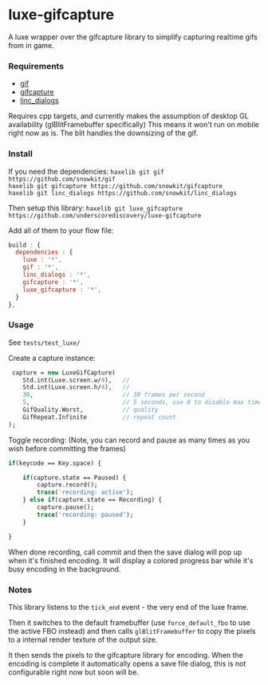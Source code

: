 # luxe-gifcapture
A luxe wrapper over the gifcapture library to simplify capturing realtime gifs from in game.

### Requirements

- [gif](https://github.com/snowkit/gif)
- [gifcapture](https://github.com/snowkit/gifcapture)
- [linc_dialogs](https://github.com/snowkit/linc_dialogs)

Requires cpp targets, and currently makes the assumption of desktop GL availability (glBlitFramebuffer specifically) This means it won't run on mobile right now as is. The blit handles the downsizing of the gif.

### Install

If you need the dependencies:
`haxelib git gif https://github.com/snowkit/gif`   
`haxelib git gifcapture https://github.com/snowkit/gifcapture`   
`haxelib git linc_dialogs https://github.com/snowkit/linc_dialogs`   

Then setup this library:
`haxelib git luxe_gifcapture https://github.com/underscorediscovery/luxe-gifcapture`

Add all of them to your flow file:

```js
build : {
  dependencies : {
    luxe : '*',
    gif : '*',
    linc_dialogs : '*',
    gifcapture : '*',
    luxe_gifcapture : '*',
  }
},
```

### Usage

See `tests/test_luxe/`

Create a capture instance:

```haxe
 capture = new LuxeGifCapture(
    Std.int(Luxe.screen.w/4),   //
    Std.int(Luxe.screen.h/4),   //
    30,                         // 30 frames per second
    5,                          // 5 seconds, use 0 to disable max time
    GifQuality.Worst,           // quality
    GifRepeat.Infinite          // repeat count
);
```

Toggle recording:
(Note, you can record and pause as many times as you wish before committing the frames)

```haxe
if(keycode == Key.space) {

    if(capture.state == Paused) {
        capture.record();
        trace('recording: active');
    } else if(capture.state == Recording) {
        capture.pause();
        trace('recording: paused');
    }

}
```

When done recording, call commit and then the save dialog will pop up when it's finished encoding. It will display a colored progress bar while it's busy encoding in the background.

### Notes

This library listens to the `tick_end` event - the very end of the luxe frame.

Then it switches to the default framebuffer (use `force_default_fbo` to use the active FBO instead) and then calls `glBlitFramebuffer` to copy the pixels to a internal render texture of the output size. 

It then sends the pixels to the gifcapture library for encoding.
When the encoding is complete it automatically opens a save file dialog, this is not configurable right now but soon will be.